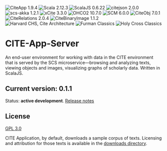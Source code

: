 ![CiteApp 1.9.4](https://img.shields.io/badge/CiteApp-1.9.4-blue.svg) ![Scala 2.12.3](https://img.shields.io/badge/scala-2.12.3-brightgreen.svg) ![ScalaJS 0.6.22](https://img.shields.io/badge/scala%20js-0.6.22-brightgreen.svg) ![citejson 2.0.0](https://img.shields.io/badge/citejson-2.0.0-green.svg) ![scs-akka 1.2.1](https://img.shields.io/badge/scs%20akka-1.2.1-green.svg) ![xCite 3.3.0](https://img.shields.io/badge/xcite-3.3.0-green.svg) ![OHCO2 10.7.0](https://img.shields.io/badge/ohco2-10.7.0-green.svg) ![SCM 6.0.0](https://img.shields.io/badge/scm-6.0.0-green.svg) ![CiteObj 7.0.1](https://img.shields.io/badge/citeobj-7.0.1-green.svg) ![CiteRelations 2.0.4](https://img.shields.io/badge/citerelations-2.0.4-green.svg) ![CiteBinaryImage 1.1.2](https://img.shields.io/badge/citebinaryimage-1.1.2-green.svg) ![Harvard CHS, Cite Architecture](https://img.shields.io/badge/harvard%20chs-cite--architecture-A51C30.svg) ![Furman Classics](https://img.shields.io/badge/furman-classics-582C83.svg) ![Holy Cross Classics](https://img.shields.io/badge/holy%20cross-classics-602d89.svg)

# CITE-App-Server
An end-user environment for working with data in the CITE environment that is served by the SCS microservice—browsing and analyzing texts, viewing objects and images, visualizing graphs of scholarly data. Written in ScalaJS.

## Current version: 0.1.1

Status:  **active development**. [Release notes](releases.md)

## License

[GPL 3.0](https://opensource.org/licenses/gpl-3.0.html)

CITE Application, by default, downloads a sample corpus of texts. Licensing and attribution for those texts is available in the [downloads directory](downloads).

